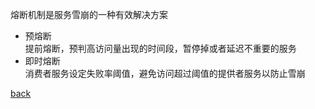 熔断机制是服务雪崩的一种有效解决方案  

- 预熔断  
提前熔断，预判高访问量出现的时间段，暂停掉或者延迟不重要的服务  
- 即时熔断  
消费者服务设定失败率阈值，避免访问超过阈值的提供者服务以防止雪崩  

[back](../1.md)  